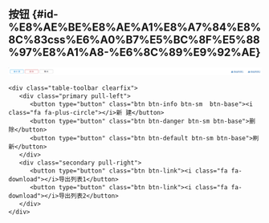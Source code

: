 ## 按钮 {#id-%E8%AE%BE%E8%AE%A1%E8%A7%84%E8%8C%83css%E6%A0%B7%E5%BC%8F%E5%88%97%E8%A1%A8-%E6%8C%89%E9%92%AE}

![](/assets/44}.bmp)

```
<div class="table-toolbar clearfix">
   <div class="primary pull-left">
      <button type="button" class="btn btn-info btn-sm  btn-base"><i class="fa fa-plus-circle"></i>新 建</button>
      <button type="button" class="btn btn-danger btn-sm btn-base">删 除</button>
      <button type="button" class="btn btn-default btn-sm btn-base">刷 新</button>
   </div>
   <div class="secondary pull-right">
      <button type="button" class="btn btn-link"><i class="fa fa-download"></i>导出列表1</button>
      <button type="button" class="btn btn-link"><i class="fa fa-download"></i>导出列表2</button>
   </div>
</div>
```



